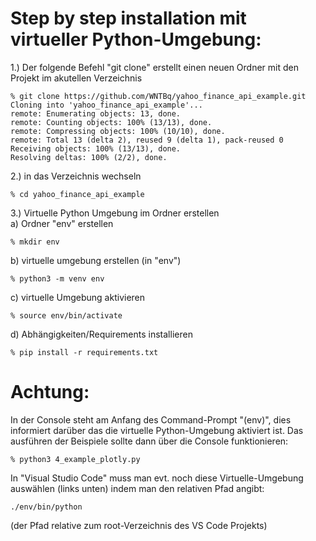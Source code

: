 # Step by step installation mit virtueller Python-Umgebung:


1.) Der folgende Befehl "git clone" erstellt einen neuen Ordner mit den Projekt im akutellen Verzeichnis
```
% git clone https://github.com/WNTBq/yahoo_finance_api_example.git
Cloning into 'yahoo_finance_api_example'...
remote: Enumerating objects: 13, done.
remote: Counting objects: 100% (13/13), done.
remote: Compressing objects: 100% (10/10), done.
remote: Total 13 (delta 2), reused 9 (delta 1), pack-reused 0
Receiving objects: 100% (13/13), done.
Resolving deltas: 100% (2/2), done.
```
2.) in das Verzeichnis wechseln
```
% cd yahoo_finance_api_example 
```
3.) Virtuelle Python Umgebung im Ordner erstellen  
a) Ordner "env" erstellen
```
% mkdir env
```
b) virtuelle umgebung erstellen (in "env") 
```
% python3 -m venv env
```
c) virtuelle Umgebung aktivieren
```
% source env/bin/activate
```
d) Abhängigkeiten/Requirements installieren
```
% pip install -r requirements.txt
```
# Achtung:  
In der Console steht am Anfang des Command-Prompt "(env)", dies informiert darüber das die virtuelle Python-Umgebung aktiviert ist.
Das ausführen der Beispiele sollte dann über die Console funktionieren:
```
% python3 4_example_plotly.py 
```
In "Visual Studio Code" muss man evt. noch diese Virtuelle-Umgebung auswählen (links unten) indem man den relativen Pfad angibt:
```
./env/bin/python
```
(der Pfad relative zum root-Verzeichnis des VS Code Projekts)



